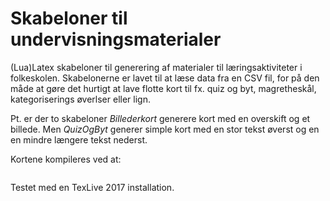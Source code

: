 # Skabeloner til undervisningsmaterialer

(Lua)Latex skabeloner til generering af materialer til læringsaktiviteter i folkeskolen. Skabelonerne er lavet til at læse data fra en CSV fil, for på den måde at gøre det hurtigt at lave flotte kort til fx. quiz og byt, magretheskål, kategoriserings øverlser eller lign.

Pt. er der to skabeloner *Billederkort* generere kort med en overskift og et billede. Men *QuizOgByt* generer simple kort med en stor tekst øverst og en en mindre længere tekst nederst. 

Kortene kompileres ved at:
```lualatex  Billederkort.tex [sti til csv fil] [antal kort sæt]
```

Testet med en TexLive 2017 installation.

